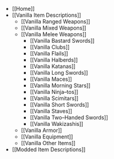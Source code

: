 
- [[Home]]
- [[Vanilla Item Descriptions]]
  - [[Vanilla Ranged Weapons]]
  - [[Vanilla Mixed Weapons]]
  - [[Vanilla Melee Weapons]]
    - [[Vanilla Bastard Swords]]
    - [[Vanilla Clubs]]
    - [[Vanilla Flails]]
    - [[Vanilla Halberds]]
    - [[Vanilla Katanas]]
    - [[Vanilla Long Swords]]
    - [[Vanilla Maces]]
    - [[Vanilla Morning Stars]]
    - [[Vanilla Ninja–tos]]
    - [[Vanilla Scimitars]]
    - [[Vanilla Short Swords]]
    - [[Vanilla Staves]]
    - [[Vanilla Two–Handed Swords]]
    - [[Vanilla Wakizashis]]
  - [[Vanilla Armor]]
  - [[Vanilla Equipment]]
  - [[Vanilla Other Items]]
- [[Modded Item Descriptions]]

